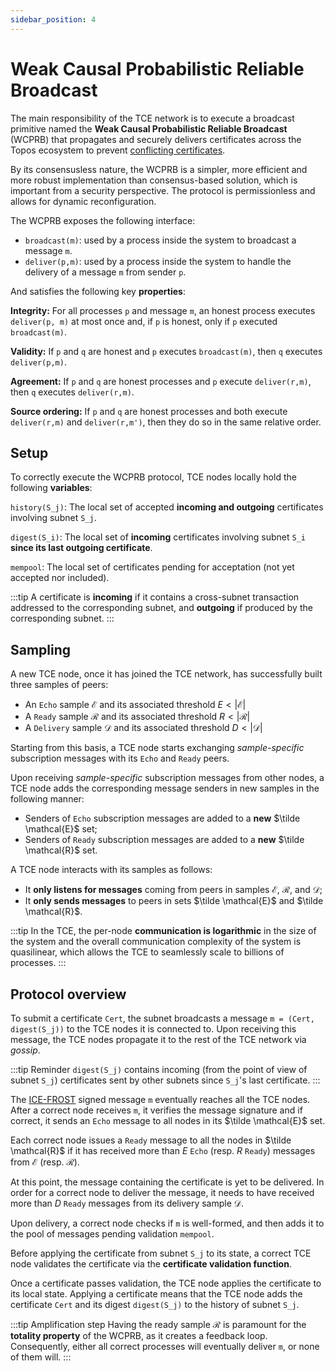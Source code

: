 ```yaml
---
sidebar_position: 4
---
```


# Weak Causal Probabilistic Reliable Broadcast

The main responsibility of the TCE network is to execute a broadcast primitive named the **Weak Causal Probabilistic Reliable Broadcast** (WCPRB) that propagates and securely delivers certificates across the Topos ecosystem to prevent [conflicting certificates](/learn/tce/conflicting-certificates).

By its consensusless nature, the WCPRB is a simpler, more efficient and more robust implementation than consensus-based solution, which is important from a security perspective.
The protocol is permissionless and allows for dynamic reconfiguration.

The WCPRB exposes the following interface:

- `broadcast(m)`: used by a process inside the system to broadcast a message `m`.
- `deliver(p,m)`: used by a process inside the system to handle the delivery of a message `m` from sender `p`.

And satisfies the following key **properties**:

**Integrity:** For all processes `p` and message `m`, an honest process executes `deliver(p, m)` at most once and, if `p` is honest, only if `p` executed `broadcast(m)`.

**Validity:** If `p` and `q` are honest and `p` executes `broadcast(m)`, then `q` executes `deliver(p,m)`.

**Agreement:** If `p` and `q` are honest processes and `p` execute `deliver(r,m)`, then `q` executes `deliver(r,m)`.

**Source ordering:** If `p` and `q` are honest processes and both execute `deliver(r,m)` and `deliver(r,m')`, then they do so in the same relative order.

## Setup

To correctly execute the WCPRB protocol, TCE nodes locally hold the following **variables**:

`history(S_j)`: The local set of accepted **incoming and outgoing** certificates involving subnet `S_j`.

`digest(S_i)`: The local set of **incoming** certificates involving subnet `S_i` **since its last outgoing certificate**.

`mempool`: The local set of certificates pending for acceptation (not yet accepted nor included).

:::tip
A certificate is **incoming** if it contains a cross-subnet transaction addressed to the corresponding subnet, and **outgoing** if produced by the corresponding subnet.
:::

## Sampling

A new TCE node, once it has joined the TCE network, has successfully built three samples of peers:

- An `Echo` sample $\mathcal{E}$ and its associated threshold $E < \vert \mathcal{E} \vert$
- A `Ready` sample $\mathcal{R}$ and its associated threshold $R < \vert \mathcal{R} \vert$
- A `Delivery` sample $\mathcal{D}$ and its associated threshold $D < \vert \mathcal{D} \vert$

Starting from this basis, a TCE node starts exchanging _sample-specific_ subscription messages with its `Echo` and `Ready` peers.

Upon receiving _sample-specific_ subscription messages from other nodes, a TCE node adds the corresponding message senders in new samples in the following manner:

- Senders of `Echo` subscription messages are added to a **new** $\tilde \mathcal{E}$ set;
- Senders of `Ready` subscription messages are added to a **new** $\tilde \mathcal{R}$ set.

A TCE node interacts with its samples as follows:

- It **only listens for messages** coming from peers in samples $\mathcal{E}$, $\mathcal{R}$, and $\mathcal{D}$;
- It **only sends messages** to peers in sets $\tilde \mathcal{E}$ and $\tilde \mathcal{R}$.

:::tip
In the TCE, the per-node **communication is logarithmic** in the size of the system and the overall communication complexity of the system is quasilinear, which allows the TCE to seamlessly scale to billions of processes.
:::

## Protocol overview

To submit a certificate `Cert`, the subnet broadcasts a message `m = (Cert, digest(S_j))` to the TCE nodes it is connected to. Upon receiving this message, the TCE nodes propagate it to the rest of the TCE network via _gossip_.

:::tip Reminder
`digest(S_j)` contains incoming (from the point of view of subnet `S_j`) certificates sent by other subnets since `S_j`'s last certificate.
:::

The [ICE-FROST](/learn/uci/authentication) signed message `m` eventually reaches all the TCE nodes. After a correct node receives `m`, it verifies the message signature and if correct, it sends an `Echo` message to all nodes in its $\tilde \mathcal{E}$ set.

Each correct node issues a `Ready` message to all the nodes in $\tilde \mathcal{R}$​ if it has received more than $E$ `Echo` (resp. $R$ `Ready`) messages from $\mathcal{E}$ (resp. $\mathcal{R}$).

At this point, the message containing the certificate is yet to be delivered. In order for a correct node to deliver the message, it needs to have received more than $D$ `Ready` messages from its delivery sample $\mathcal{D}$.

Upon delivery, a correct node checks if `m` is well-formed, and then adds it to the pool of messages pending validation `mempool`.

Before applying the certificate from subnet `S_j`​ to its state, a correct TCE node validates the certificate via the **certificate validation function**.

Once a certificate passes validation, the TCE node applies the certificate to its local state. Applying a certificate means that the TCE node adds the certificate `Cert` and its digest `digest(S_j)` to the history of subnet `S_j`​.

:::tip Amplification step
Having the ready sample $\mathcal{R}$ is paramount for the **totality property** of the WCPRB, as it creates a feedback loop. Consequently, either all correct processes will eventually deliver `m`, or none of them will.
:::
